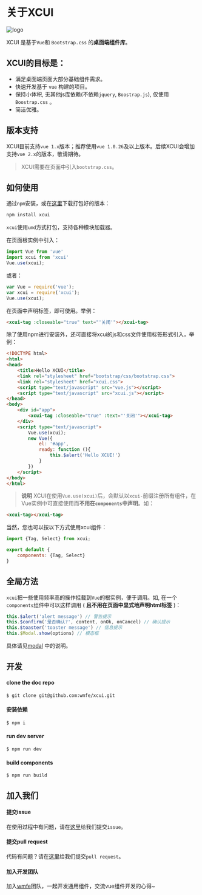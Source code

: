 # 关于XCUI

![logo](/src/assets/logo_nobg_128x128@2x.png)

XCUI 是基于`Vue`和 `Bootstrap.css` 的**桌面端组件库**。

## XCUI的目标是：

+ 满足桌面端页面大部分基础组件需求。
+ 快速开发基于 `vue` 构建的项目。
+ 保持小体积, 无其他js库依赖(不依赖`jquery`, `Boostrap.js`), 仅使用 `Boostrap.css` 。
+ 简洁优雅。

## 版本支持

XCUI目前支持`vue 1.x`版本；推荐使用`vue 1.0.26`及以上版本。后续XCUI会增加支持`vue 2.x`的版本，敬请期待。
> XCUI需要在页面中引入`bootstrap.css`。

## 如何使用

通过`npm`安装，或在[这里](https://github.com/wmfe/xcui)下载打包好的版本：

```bash
npm install xcui
```

`xcui`使用`umd`方式打包，支持各种模块加载器。

在页面根实例中引入：

```javascript
import Vue from 'vue'
import xcui from 'xcui'
Vue.use(xcui);
```

或者：

```javascript
var Vue = require('vue');
var xcui = require('xcui');
Vue.use(xcui);
```

在页面中声明标签，即可使用。举例：

```html
<xcui-tag :closeable="true" text="'关闭'"></xcui-tag>
```

除了使用npm进行安装外，还可直接将xcui的js和css文件使用标签形式引入，举例：

```html
<!DOCTYPE html>
<html>
<head>
    <title>Hello XCUI</title>
    <link rel="stylesheet" href="bootstrap/css/bootstrap.css">
    <link rel="stylesheet" href="xcui.css">
    <script type="text/javascript" src="vue.js"></script>
    <script type="text/javascript" src="xcui.js"></script>
</head>
<body>
    <div id="app">
        <xcui-tag :closeable="true" :text="'关闭'"></xcui-tag>
    </div>
    <script type="text/javascript">
        Vue.use(xcui);
        new Vue({
            el: '#app',
            ready: function (){
                this.$alert('Hello XCUI!')
            }
        })
    </script>
</body>
</html>
```

> **说明**
> XCUI在使用`Vue.use(xcui)`后，会默认以`xcui-`前缀注册所有组件，在Vue实例中可直接使用而**不用在`components`中声明**。如：

```html
<xcui-tag></xcui-tag>
```

当然，您也可以按以下方式使用xcui组件：

```js
import {Tag, Select} from xcui;

export default {
    components: {Tag, Select}
}

```

## 全局方法

`xcui`把一些使用频率高的操作挂载到`Vue`的根实例，便于调用。如, 在一个`components`组件中可以这样调用 ( **且不用在页面中显式地声明html标签** )：

```javascript
this.$alert('alert message') // 警告提示
this.$confirm('是否确认?', content, onOk, onCancel) // 确认提示
this.$toaster('toaster message') // 信息提示
this.$Modal.show(options) // 模态框
```
具体请见[modal](https://wmfe.github.io/xcui/#!/component/modal) 中的说明。


## 开发

#### clone the doc repo
```
$ git clone git@github.com:wmfe/xcui.git
```
#### 安装依赖
```
$ npm i
```
#### run dev server
```
$ npm run dev
```
#### build components
```
$ npm run build
```

## 加入我们

#### 提交issue

在使用过程中有问题，请在[这里](https://github.com/wmfe/xcui/issues)给我们提交`issue`。

#### 提交pull request

代码有问题？请在[这里](https://github.com/wmfe/xcui/pulls)给我们提交`pull request`。

#### 加入开发团队

加入[wmfe](https://github.com/wmfe)团队，一起开发通用组件，交流vue组件开发的心得~